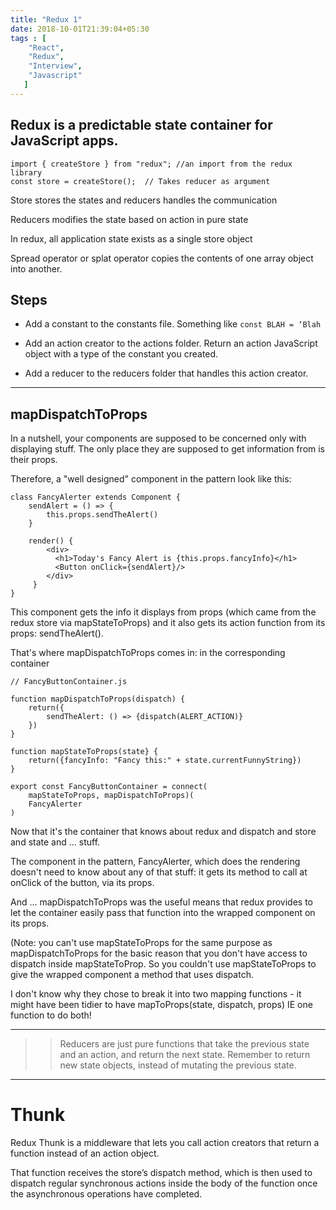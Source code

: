 ```yaml
---
title: "Redux 1"
date: 2018-10-01T21:39:04+05:30
tags : [
    "React",
    "Redux",
    "Interview",
    "Javascript"
   ]
---
```


## Redux is a predictable state container for JavaScript apps.


```
import { createStore } from "redux"; //an import from the redux library
const store = createStore();  // Takes reducer as argument
```

Store stores the states and reducers handles the communication

Reducers modifies the state based on action in pure state

In redux, all application state exists as a single store object

Spread operator or splat operator copies the contents of one array object into another.


## Steps

- Add a constant to the constants file. Something like `const BLAH = ‘Blah`

- Add an action creator to the actions folder. Return an action JavaScript object with a type of the constant you created.

- Add a reducer to the reducers folder that handles this action creator.



--------

## mapDispatchToProps

In a nutshell, your components are supposed to be concerned only with displaying stuff. The only place they are supposed to get information from is their props.

Therefore, a "well designed" component in the pattern look like this:

```
class FancyAlerter extends Component {
    sendAlert = () => {
        this.props.sendTheAlert()
    }

    render() {
        <div>
          <h1>Today's Fancy Alert is {this.props.fancyInfo}</h1>
          <Button onClick={sendAlert}/>
        </div>
     }
}

```

This component gets the info it displays from props (which came from the redux store via mapStateToProps) and it also gets its action function from its props: sendTheAlert().

That's where mapDispatchToProps comes in: in the corresponding container

```
// FancyButtonContainer.js

function mapDispatchToProps(dispatch) {
    return({
        sendTheAlert: () => {dispatch(ALERT_ACTION)}
    })
}

function mapStateToProps(state} {
    return({fancyInfo: "Fancy this:" + state.currentFunnyString})
}

export const FancyButtonContainer = connect(
    mapStateToProps, mapDispatchToProps)(
    FancyAlerter
)
```

Now that it's the container that knows about redux and dispatch and store and state and ... stuff.

The component in the pattern, FancyAlerter, which does the rendering doesn't need to know about any of that stuff: it gets its method to call at onClick of the button, via its props.

And ... mapDispatchToProps was the useful means that redux provides to let the container easily pass that function into the wrapped component on its props.


(Note: you can't use mapStateToProps for the same purpose as mapDispatchToProps for the basic reason that you don't have access to dispatch inside mapStateToProp. So you couldn't use  mapStateToProps to give the wrapped component a method that uses dispatch.

I don't know why they chose to break it into two mapping functions - it might have been tidier to have  mapToProps(state, dispatch, props) IE one function to do both!


-------

>> Reducers are just pure functions that take the previous state and an action, and return the next state. Remember to return new state objects, instead of mutating the previous state.

-------


# Thunk

Redux Thunk is a middleware that lets you call action creators that return a function instead of an action object.

That function receives the store’s dispatch method, which is then used to dispatch regular synchronous actions inside the body of the function once the asynchronous operations have completed.